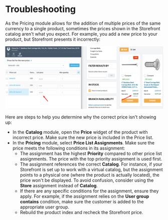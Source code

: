 # Troubleshooting

As the Pricing module allows for the addition of multiple prices of the same currency to a single product, sometimes the prices shown in the Storefront catalog aren't what you expect. For example, you add a new price to your product, but Storefront presents it incorrectly:

![Incorrect price](media/incorrect-price.png)

Here are steps to help you determine why the correct price isn't showing up:

* In the **Catalog** module, open the **Price** widget of the product with incorrect price. Make sure the new price is included in the Price list.
* In the **Pricing** module, select **Price List Assignments**. Make sure the price meets the following conditions in its assignment:
    * The assignment has the highest **Priority** compared to other price list assignments. The price with the top priority assignment is used first.
    * The assignment references the correct **Catalog**. For instance, if your Storefront is set up to work with a virtual catalog, but the assignment points to a physical one (where the product is actually located), the price won't be displayed. To avoid confusion, consider using the **Store** assignment instead of **Catalog**.
    * If there are any specific conditions for the assignment, ensure they apply. For example, if the assignment relies on the **User group contains** condition, make sure the customer is added to the appropriate user group.
    * Rebuild the product index and recheck the Storefront price.
